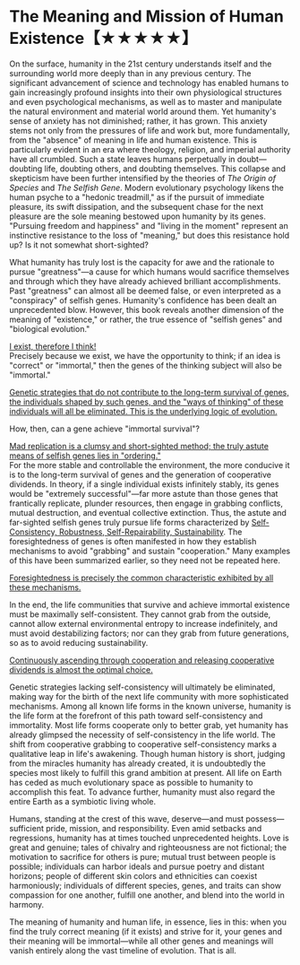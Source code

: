 # The Meaning and Mission of Human Existence【★★★★★】  
On the surface, humanity in the 21st century understands itself and the surrounding world more deeply than in any previous century. The significant advancement of science and technology has enabled humans to gain increasingly profound insights into their own physiological structures and even psychological mechanisms, as well as to master and manipulate the natural environment and material world around them. Yet humanity's sense of anxiety has not diminished; rather, it has grown. This anxiety stems not only from the pressures of life and work but, more fundamentally, from the "absence" of meaning in life and human existence. This is particularly evident in an era where theology, religion, and imperial authority have all crumbled. Such a state leaves humans perpetually in doubt—doubting life, doubting others, and doubting themselves. This collapse and skepticism have been further intensified by the theories of *The Origin of Species* and *The Selfish Gene*. Modern evolutionary psychology likens the human psyche to a "hedonic treadmill," as if the pursuit of immediate pleasure, its swift dissipation, and the subsequent chase for the next pleasure are the sole meaning bestowed upon humanity by its genes. "Pursuing freedom and happiness" and "living in the moment" represent an instinctive resistance to the loss of "meaning," but does this resistance hold up? Is it not somewhat short-sighted?  

What humanity has truly lost is the capacity for awe and the rationale to pursue "greatness"—a cause for which humans would sacrifice themselves and through which they have already achieved brilliant accomplishments. Past "greatness" can almost all be deemed false, or even interpreted as a "conspiracy" of selfish genes. Humanity's confidence has been dealt an unprecedented blow. However, this book reveals another dimension of the meaning of "existence," or rather, the true essence of "selfish genes" and "biological evolution."  

[I exist, therefore I think!]()  
Precisely because we exist, we have the opportunity to think; if an idea is "correct" or "immortal," then the genes of the thinking subject will also be "immortal."  

[Genetic strategies that do not contribute to the long-term survival of genes, the individuals shaped by such genes, and the "ways of thinking" of these individuals will all be eliminated. This is the underlying logic of evolution.]()  

How, then, can a gene achieve "immortal survival"?  

[Mad replication is a clumsy and short-sighted method; the truly astute means of selfish genes lies in "ordering."]()  
For the more stable and controllable the environment, the more conducive it is to the long-term survival of genes and the generation of cooperative dividends. In theory, if a single individual exists infinitely stably, its genes would be "extremely successful"—far more astute than those genes that frantically replicate, plunder resources, then engage in grabbing conflicts, mutual destruction, and eventual collective extinction. Thus, the astute and far-sighted selfish genes truly pursue life forms characterized by [Self-Consistency, Robustness, Self-Repairability, Sustainability](). The foresightedness of genes is often manifested in how they establish mechanisms to avoid "grabbing" and sustain "cooperation." Many examples of this have been summarized earlier, so they need not be repeated here.  

[Foresightedness is precisely the common characteristic exhibited by all these mechanisms.]()  

In the end, the life communities that survive and achieve immortal existence must be maximally self-consistent. They cannot grab from the outside, cannot allow external environmental entropy to increase indefinitely, and must avoid destabilizing factors; nor can they grab from future generations, so as to avoid reducing sustainability.  

[Continuously ascending through cooperation and releasing cooperative dividends is almost the optimal choice.]()  

Genetic strategies lacking self-consistency will ultimately be eliminated, making way for the birth of the next life community with more sophisticated mechanisms. Among all known life forms in the known universe, humanity is the life form at the forefront of this path toward self-consistency and immortality. Most life forms cooperate only to better grab, yet humanity has already glimpsed the necessity of self-consistency in the life world. The shift from cooperative grabbing to cooperative self-consistency marks a qualitative leap in life's awakening. Though human history is short, judging from the miracles humanity has already created, it is undoubtedly the species most likely to fulfill this grand ambition at present. All life on Earth has ceded as much evolutionary space as possible to humanity to accomplish this feat. To advance further, humanity must also regard the entire Earth as a symbiotic living whole.  

Humans, standing at the crest of this wave, deserve—and must possess—sufficient pride, mission, and responsibility. Even amid setbacks and regressions, humanity has at times touched unprecedented heights. Love is great and genuine; tales of chivalry and righteousness are not fictional; the motivation to sacrifice for others is pure; mutual trust between people is possible; individuals can harbor ideals and pursue poetry and distant horizons; people of different skin colors and ethnicities can coexist harmoniously; individuals of different species, genes, and traits can show compassion for one another, fulfill one another, and blend into the world in harmony.  

The meaning of humanity and human life, in essence, lies in this: when you find the truly correct meaning (if it exists) and strive for it, your genes and their meaning will be immortal—while all other genes and meanings will vanish entirely along the vast timeline of evolution. That is all.